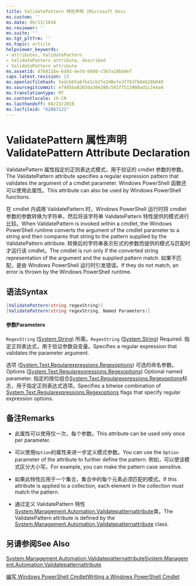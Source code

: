 ```yaml
---
title: ValidatePattern 特性声明 |Microsoft Docs
ms.custom: ''
ms.date: 09/13/2016
ms.reviewer: ''
ms.suite: ''
ms.tgt_pltfrm: ''
ms.topic: article
helpviewer_keywords:
- attributes, ValidatePattern
- ValidatePattern attribute, described
- ValidatePattern attribute
ms.assetid: 87b811be-6d93-4e7d-b9d0-c567a19bb0ef
caps.latest.revision: 13
ms.openlocfilehash: 5edcb65a6fbe1cb2fe2d0efe3f763fb84628b049
ms.sourcegitcommit: e7445ba8203da304286c591ff513900ad1c244a4
ms.translationtype: MT
ms.contentlocale: zh-CN
ms.lasthandoff: 04/23/2019
ms.locfileid: "62067121"
---
```

# <a name="validatepattern-attribute-declaration"></a><span data-ttu-id="475fe-102">ValidatePattern 属性声明</span><span class="sxs-lookup"><span data-stu-id="475fe-102">ValidatePattern Attribute Declaration</span></span>

<span data-ttu-id="475fe-103">ValidatePattern 属性指定的正则表达式模式，用于验证的 cmdlet 参数的参数。</span><span class="sxs-lookup"><span data-stu-id="475fe-103">The ValidatePattern attribute specifies a regular expression pattern that validates the argument of a cmdlet parameter.</span></span> <span data-ttu-id="475fe-104">Windows PowerShell 函数还可以使用此属性。</span><span class="sxs-lookup"><span data-stu-id="475fe-104">This attribute can also be used by Windows PowerShell functions.</span></span>

<span data-ttu-id="475fe-105">在 cmdlet 内调用 ValidatePattern 时，Windows PowerShell 运行时将 cmdlet 参数的参数转换为字符串，然后将该字符串 ValidatePattern 特性提供的模式进行比较。</span><span class="sxs-lookup"><span data-stu-id="475fe-105">When ValidatePattern is invoked within a cmdlet, the Windows PowerShell runtime converts the argument of the cmdlet parameter to a string and then compares that string to the pattern supplied by the ValidatePattern attribute.</span></span> <span data-ttu-id="475fe-106">转换后的字符串表示形式的参数而提供的模式与匹配时才运行该 cmdlet。</span><span class="sxs-lookup"><span data-stu-id="475fe-106">The cmdlet is run only if the converted string representation of the argument and the supplied pattern match.</span></span> <span data-ttu-id="475fe-107">如果不匹配，是由 Windows PowerShell 运行时引发错误。</span><span class="sxs-lookup"><span data-stu-id="475fe-107">If they do not match, an error is thrown by the Windows PowerShell runtime.</span></span>

## <a name="syntax"></a><span data-ttu-id="475fe-108">语法</span><span class="sxs-lookup"><span data-stu-id="475fe-108">Syntax</span></span>

```csharp
[ValidatePattern(string regexString)]
[ValidatePattern(string regexString, Named Parameters)]
```

#### <a name="parameters"></a><span data-ttu-id="475fe-109">参数</span><span class="sxs-lookup"><span data-stu-id="475fe-109">Parameters</span></span>

<span data-ttu-id="475fe-110">`RegexString` ([System.String](/dotnet/api/System.String)) 所需。</span><span class="sxs-lookup"><span data-stu-id="475fe-110">`RegexString` ([System.String](/dotnet/api/System.String)) Required.</span></span> <span data-ttu-id="475fe-111">指定正则表达式，用于验证参数自变量。</span><span class="sxs-lookup"><span data-stu-id="475fe-111">Specifies a regular expression that validates the parameter argument.</span></span>

<span data-ttu-id="475fe-112">选项 ([System.Text.Regularexpressions.Regexoptions](/dotnet/api/System.Text.RegularExpressions.RegexOptions)) 可选的命名参数。</span><span class="sxs-lookup"><span data-stu-id="475fe-112">Options ([System.Text.Regularexpressions.Regexoptions](/dotnet/api/System.Text.RegularExpressions.RegexOptions)) Optional named parameter.</span></span> <span data-ttu-id="475fe-113">指定的按位组合[System.Text.Regularexpressions.Regexoptions](/dotnet/api/System.Text.RegularExpressions.RegexOptions)标志，用于指定正则表达式选项。</span><span class="sxs-lookup"><span data-stu-id="475fe-113">Specifies a bitwise combination of [System.Text.Regularexpressions.Regexoptions](/dotnet/api/System.Text.RegularExpressions.RegexOptions) flags that specify regular expression options.</span></span>

## <a name="remarks"></a><span data-ttu-id="475fe-114">备注</span><span class="sxs-lookup"><span data-stu-id="475fe-114">Remarks</span></span>

- <span data-ttu-id="475fe-115">此属性可以使用仅一次，每个参数。</span><span class="sxs-lookup"><span data-stu-id="475fe-115">This attribute can be used only once per parameter.</span></span>

- <span data-ttu-id="475fe-116">可以使用`Option`的属性来进一步定义模式参数。</span><span class="sxs-lookup"><span data-stu-id="475fe-116">You can use the `Option` parameter of the attribute to further define the pattern.</span></span> <span data-ttu-id="475fe-117">例如，可以使该模式区分大小写。</span><span class="sxs-lookup"><span data-stu-id="475fe-117">For example, you can make the pattern case sensitive.</span></span>

- <span data-ttu-id="475fe-118">如果此特性应用于一个集合，集合中的每个元素必须匹配的模式。</span><span class="sxs-lookup"><span data-stu-id="475fe-118">If this attribute is applied to a collection, each element in the collection must match the pattern.</span></span>

- <span data-ttu-id="475fe-119">通过定义 ValidatePattern 特性[System.Management.Automation.Validatepatternattribute](/dotnet/api/System.Management.Automation.ValidatePatternAttribute)类。</span><span class="sxs-lookup"><span data-stu-id="475fe-119">The ValidatePattern attribute is defined by the [System.Management.Automation.Validatepatternattribute](/dotnet/api/System.Management.Automation.ValidatePatternAttribute) class.</span></span>

## <a name="see-also"></a><span data-ttu-id="475fe-120">另请参阅</span><span class="sxs-lookup"><span data-stu-id="475fe-120">See Also</span></span>

[<span data-ttu-id="475fe-121">System.Management.Automation.Validatepatternattribute</span><span class="sxs-lookup"><span data-stu-id="475fe-121">System.Management.Automation.Validatepatternattribute</span></span>](/dotnet/api/System.Management.Automation.ValidatePatternAttribute)

[<span data-ttu-id="475fe-122">编写 Windows PowerShell Cmdlet</span><span class="sxs-lookup"><span data-stu-id="475fe-122">Writing a Windows PowerShell Cmdlet</span></span>](./writing-a-windows-powershell-cmdlet.md)
